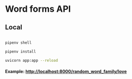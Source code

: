 # Word forms API

## Local

```bash

pipenv shell

pipenv install

uvicorn app:app --reload
```

#### Example: <http://localhost:8000/random_word_family/love>

